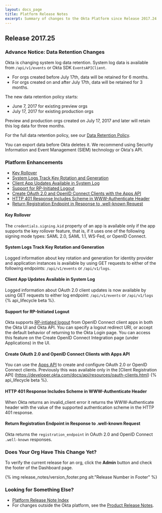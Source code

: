 ```yaml
---
layout: docs_page
title: Platform Release Notes
excerpt: Summary of changes to the Okta Platform since Release 2017.24
---
```


## Release 2017.25

### Advance Notice: Data Retention Changes

Okta is changing system log data retention. System log data is available from `/api/v1/events` or
Okta SDK `EventsAPIClient`.

* For orgs created before July 17th, data will be retained for 6 months.
* For orgs created on and after July 17th, data will be retained for 3 months.

The new data retention policy starts:

* June 7, 2017 for existing preview orgs
* July 17, 2017 for existing production orgs

Preview and production orgs created on July 17, 2017 and later will retain this log data for three months.

For the full data retention policy, see our [Data Retention Policy](https://support.okta.com/help/Documentation/Knowledge_Article/Okta-Data-Retention-Policy).

You can export data before Okta deletes it. We recommend using Security Information and Event Management (SIEM) technology or Okta's API. <!-- OKTA-125424 -->

 <!-- OKTA-125424 -->

### Platform Enhancements

* [Key Rollover](#key-rollover)
* [System Logs Track Key Rotation and Generation](#system-logs-track-key-rotation-and-generation)
* [Client App Updates Available in System Log](#client-app-updates-available-in-system-log)
* [Support for RP-Initiated Logout](#support-for-rp-initiated-logout)
* [Create OAuth 2.0 and OpenID Connect Clients with the Apps API](#create-oauth-20-and-openid-connect-clients-with-apps-api)
* [HTTP 401 Response Includes Scheme in WWW-Authenticate Header](#http-401-response-includes-scheme-in-www-authenticate-header)
* [Return Registration Endpoint in Response to .well-known Request](#return-registration-endpoint-in-response-to-well-known-request)

#### Key Rollover
The `credentials.signing.kid` property of an app is available only if the app supports the key rollover feature,
that is, if it uses one of the following signing mode types: SAML 2.0, SAML 1.1, WS-Fed, or OpenID Connect.
<!-- OKTA-76439 -->

#### System Logs Track Key Rotation and Generation
Logged information about key rotation and generation for identity provider and application instances
is available by using GET requests to either of the following endpoints: `/api/v1/events` or `/api/v1/logs`.
<!-- (OKTA-76607) -->

#### Client App Updates Available in System Log
Logged information about OAuth 2.0 client updates is now available by using GET requests to
either log endpoint: `/api/v1/events` or `/api/v1/logs` {% api_lifecycle beta %}.
<!-- (OKTA-86738, OKTA-127445) -->

#### Support for RP-Initiated Logout
Okta supports [RP-intiated logout](http://openid.net/specs/openid-connect-session-1_0.html#RPLogout)
from OpenID Connect client apps in both the Okta UI and Okta API. You can specify a logout redirect URI,
or accept the default behavior of returning to the Okta Login page. You can access this feature on the
Create OpenID Connect Integration page (under Applications) in the UI.
<!-- (OKTA-94106) -->

#### Create OAuth 2.0 and OpenID Connect Clients with Apps API
You can use the [Apps API](https://developer.okta.com/docs/api/resources/apps.html) to create and configure
OAuth 2.0 or OpenID Connect clients.
Previously this was available only in the
[Client Registration API] (https://developer.okta.com/docs/api/resources/oauth-clients.html) {% api_lifecycle beta %}.
<!-- (OKTA-78223) -->

#### HTTP 401 Response Includes Scheme in WWW-Authenticate Header
When Okta returns an invalid_client error it returns the WWW-Authenticate header with the value of
the supported authentication scheme in the HTTP 401 response.
<!-- (OKTA-127653) -->

#### Return Registration Endpoint in Response to .well-known Request
Okta returns the `registration_endpoint` in OAuth 2.0 and OpenID Connect `.well-known` responses.
<!-- (OKTA-127457) -->



<!--
### Platform Bugs Fixed
-->


### Does Your Org Have This Change Yet?

To verify the current release for an org, click the **Admin** button and check the footer of the Dashboard page.

{% img release_notes/version_footer.png alt:"Release Number in Footer" %}

### Looking for Something Else?

* [Platform Release Note Index](platform-release-notes2016-index.html)
* For changes outside the Okta platform, see the [Product Release Notes](https://help.okta.com/en/prev/Content/Topics/ReleaseNotes/preview.htm).

